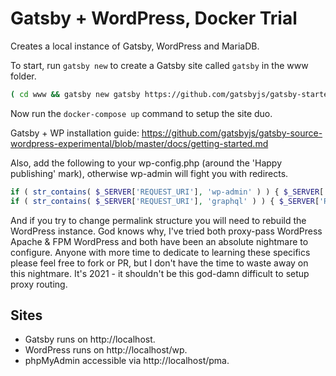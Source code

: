 # Gatsby + WordPress, Docker Trial
Creates a local instance of Gatsby, WordPress and MariaDB.

To start, run `gatsby new` to create a Gatsby site called `gatsby` in the www folder.

```bash
( cd www && gatsby new gatsby https://github.com/gatsbyjs/gatsby-starter-wordpress-blog )
```

Now run the `docker-compose up` command to setup the site duo.

Gatsby + WP installation guide: https://github.com/gatsbyjs/gatsby-source-wordpress-experimental/blob/master/docs/getting-started.md

Also, add the following to your wp-config.php (around the 'Happy publishing' mark), otherwise wp-admin will fight you with redirects.

```php
if ( str_contains( $_SERVER['REQUEST_URI'], 'wp-admin' ) ) { $_SERVER['REQUEST_URI'] = '/wp' . $_SERVER['REQUEST_URI']; }
if ( str_contains( $_SERVER['REQUEST_URI'], 'graphql' ) ) { $_SERVER['REQUEST_URI'] = '/wp' . $_SERVER['REQUEST_URI']; }
```

And if you try to change permalink structure you will need to rebuild the WordPress instance. God knows why, I've tried both proxy-pass WordPress Apache & FPM WordPress and both have been an absolute nightmare to configure. Anyone with more time to dedicate to learning these specifics please feel free to fork or PR, but I don't have the time to waste away on this nightmare. It's 2021 - it shouldn't be this god-damn difficult to setup proxy routing.

## Sites
* Gatsby runs on http://localhost.
* WordPress runs on http://localhost/wp.
* phpMyAdmin accessible via http://localhost/pma.
